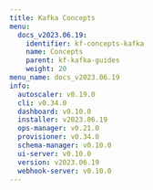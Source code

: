 ```yaml
---
title: Kafka Concepts
menu:
  docs_v2023.06.19:
    identifier: kf-concepts-kafka
    name: Concepts
    parent: kf-kafka-guides
    weight: 20
menu_name: docs_v2023.06.19
info:
  autoscaler: v0.19.0
  cli: v0.34.0
  dashboard: v0.10.0
  installer: v2023.06.19
  ops-manager: v0.21.0
  provisioner: v0.34.0
  schema-manager: v0.10.0
  ui-server: v0.10.0
  version: v2023.06.19
  webhook-server: v0.10.0
---
```


